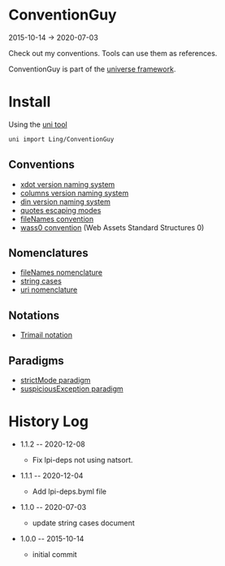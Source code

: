 ConventionGuy
=============
2015-10-14 -> 2020-07-03



Check out my conventions.
Tools can use them as references.


ConventionGuy is part of the [universe framework](https://github.com/karayabin/universe-snapshot).


Install
=============


Using the [uni tool](https://github.com/lingtalfi/universe-naive-importer)
```bash
uni import Ling/ConventionGuy
```



Conventions
--------------

- [xdot version naming system](https://github.com/lingtalfi/ConventionGuy/blob/master/convention/convention.xdot.vns/convention.xdot.vns.1.0.0.eng.md)
- [columns version naming system](https://github.com/lingtalfi/ConventionGuy/blob/master/convention/convention.columns.vns/convention.columns.vns.1.0.0.eng.md)
- [din version naming system](https://github.com/lingtalfi/ConventionGuy/blob/master/convention/convention.din.vns/convention.din.vns.1.0.0.eng.md)
- [quotes escaping modes](https://github.com/lingtalfi/ConventionGuy/blob/master/convention.quotesEscapingModes.eng.md)
- [fileNames convention](https://github.com/lingtalfi/ConventionGuy/blob/master/convention.fileNames.eng.md)
- [wass0 convention](https://github.com/lingtalfi/ConventionGuy/blob/master/convention/wass0/convention.wass0.eng.md) (Web Assets Standard Structures 0)


Nomenclatures
------------------

- [fileNames nomenclature](https://github.com/lingtalfi/ConventionGuy/blob/master/nomenclature.fileName.eng.md)
- [string cases](https://github.com/lingtalfi/ConventionGuy/blob/master/nomenclature.stringCases.eng.md)
- [uri nomenclature](https://github.com/lingtalfi/ConventionGuy/blob/master/nomenclature/nomenclature.uri.eng.md)


Notations
--------------
- [Trimail notation](https://github.com/lingtalfi/ConventionGuy/blob/master/notation/notation.trimail-template.eng.md)


Paradigms
-------------

- [strictMode paradigm](https://github.com/lingtalfi/ConventionGuy/blob/master/paradigm/paradigm.strictMode.eng.md)
- [suspiciousException paradigm](https://github.com/lingtalfi/ConventionGuy/blob/master/paradigm/paradigm.suspiciousException.eng.md)






History Log
===============

- 1.1.2 -- 2020-12-08

    - Fix lpi-deps not using natsort.

- 1.1.1 -- 2020-12-04

    - Add lpi-deps.byml file

- 1.1.0 -- 2020-07-03

    - update string cases document
    
- 1.0.0 -- 2015-10-14

    - initial commit



